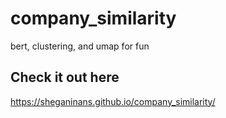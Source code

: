 # company_similarity
bert, clustering, and umap for fun

## Check it out here
https://sheganinans.github.io/company_similarity/
